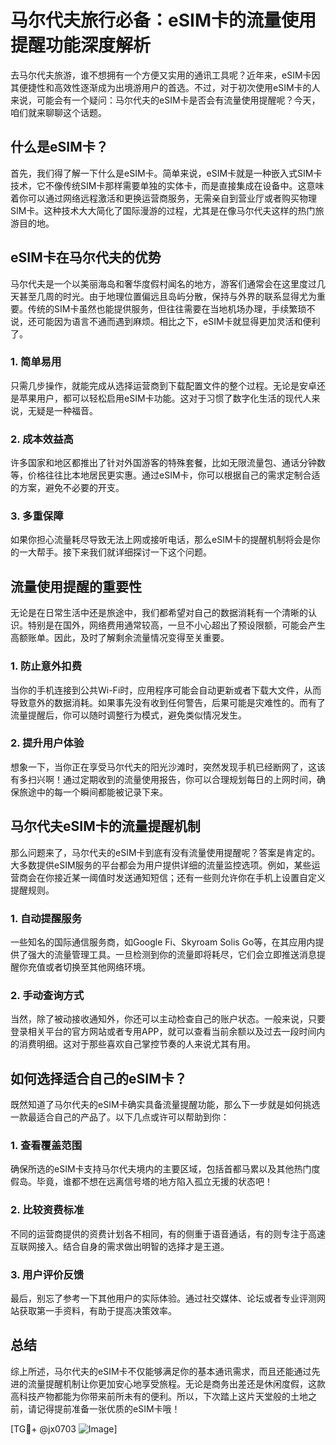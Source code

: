 # 马尔代夫旅行必备：eSIM卡的流量使用提醒功能深度解析

去马尔代夫旅游，谁不想拥有一个方便又实用的通讯工具呢？近年来，eSIM卡因其便捷性和高效性逐渐成为出境游用户的首选。不过，对于初次使用eSIM卡的人来说，可能会有一个疑问：马尔代夫的eSIM卡是否会有流量使用提醒呢？今天，咱们就来聊聊这个话题。

## 什么是eSIM卡？

首先，我们得了解一下什么是eSIM卡。简单来说，eSIM卡就是一种嵌入式SIM卡技术，它不像传统SIM卡那样需要单独的实体卡，而是直接集成在设备中。这意味着你可以通过网络远程激活和更换运营商服务，无需亲自到营业厅或者购买物理SIM卡。这种技术大大简化了国际漫游的过程，尤其是在像马尔代夫这样的热门旅游目的地。

## eSIM卡在马尔代夫的优势

马尔代夫是一个以美丽海岛和奢华度假村闻名的地方，游客们通常会在这里度过几天甚至几周的时光。由于地理位置偏远且岛屿分散，保持与外界的联系显得尤为重要。传统的SIM卡虽然也能提供服务，但往往需要在当地机场办理，手续繁琐不说，还可能因为语言不通而遇到麻烦。相比之下，eSIM卡就显得更加灵活和便利了。

### 1. 简单易用
只需几步操作，就能完成从选择运营商到下载配置文件的整个过程。无论是安卓还是苹果用户，都可以轻松启用eSIM卡功能。这对于习惯了数字化生活的现代人来说，无疑是一种福音。

### 2. 成本效益高
许多国家和地区都推出了针对外国游客的特殊套餐，比如无限流量包、通话分钟数等，价格往往比本地居民更实惠。通过eSIM卡，你可以根据自己的需求定制合适的方案，避免不必要的开支。

### 3. 多重保障
如果你担心流量耗尽导致无法上网或接听电话，那么eSIM卡的提醒机制将会是你的一大帮手。接下来我们就详细探讨一下这个问题。

## 流量使用提醒的重要性

无论是在日常生活中还是旅途中，我们都希望对自己的数据消耗有一个清晰的认识。特别是在国外，网络费用通常较高，一旦不小心超出了预设限额，可能会产生高额账单。因此，及时了解剩余流量情况变得至关重要。

### 1. 防止意外扣费
当你的手机连接到公共Wi-Fi时，应用程序可能会自动更新或者下载大文件，从而导致意外的数据消耗。如果事先没有收到任何警告，后果可能是灾难性的。而有了流量提醒后，你可以随时调整行为模式，避免类似情况发生。

### 2. 提升用户体验
想象一下，当你正在享受马尔代夫的阳光沙滩时，突然发现手机已经断网了，这该有多扫兴啊！通过定期收到的流量使用报告，你可以合理规划每日的上网时间，确保旅途中的每一个瞬间都能被记录下来。

## 马尔代夫eSIM卡的流量提醒机制

那么问题来了，马尔代夫的eSIM卡到底有没有流量使用提醒呢？答案是肯定的。大多数提供eSIM服务的平台都会为用户提供详细的流量监控选项。例如，某些运营商会在你接近某一阈值时发送通知短信；还有一些则允许你在手机上设置自定义提醒规则。

### 1. 自动提醒服务
一些知名的国际通信服务商，如Google Fi、Skyroam Solis Go等，在其应用内提供了强大的流量管理工具。一旦检测到你的流量即将耗尽，它们会立即推送消息提醒你充值或者切换至其他网络环境。

### 2. 手动查询方式
当然，除了被动接收通知外，你还可以主动检查自己的账户状态。一般来说，只要登录相关平台的官方网站或者专用APP，就可以查看当前余额以及过去一段时间内的消费明细。这对于那些喜欢自己掌控节奏的人来说尤其有用。

## 如何选择适合自己的eSIM卡？

既然知道了马尔代夫的eSIM卡确实具备流量提醒功能，那么下一步就是如何挑选一款最适合自己的产品了。以下几点或许可以帮助到你：

### 1. 查看覆盖范围
确保所选的eSIM卡支持马尔代夫境内的主要区域，包括首都马累以及其他热门度假岛。毕竟，谁都不想在远离信号塔的地方陷入孤立无援的状态吧！

### 2. 比较资费标准
不同的运营商提供的资费计划各不相同，有的侧重于语音通话，有的则专注于高速互联网接入。结合自身的需求做出明智的选择才是王道。

### 3. 用户评价反馈
最后，别忘了参考一下其他用户的实际体验。通过社交媒体、论坛或者专业评测网站获取第一手资料，有助于提高决策效率。

## 总结

综上所述，马尔代夫的eSIM卡不仅能够满足你的基本通讯需求，而且还能通过先进的流量提醒机制让你更加安心地享受旅程。无论是商务出差还是休闲度假，这款高科技产物都能为你带来前所未有的便利。所以，下次踏上这片天堂般的土地之前，请记得提前准备一张优质的eSIM卡哦！

[TG💪+ @jx0703 ![Image](https://github.com/user-attachments/assets/dbca1d08-cadb-493c-b0ec-ad6f7a83f270)]